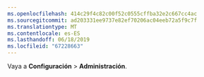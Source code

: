 ```yaml
---
ms.openlocfilehash: 414c29f4c82c00f52c0555cffba32e2c667cc4ac
ms.sourcegitcommit: ad203331ee9737e82ef70206ac04eeb72a5f9c7f
ms.translationtype: MT
ms.contentlocale: es-ES
ms.lasthandoff: 06/18/2019
ms.locfileid: "67228663"
---
```

Vaya a **Configuración** > **Administración**.
